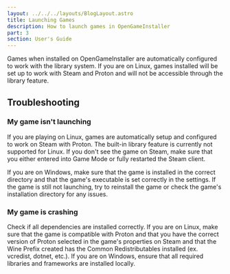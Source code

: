 ```yaml
---
layout: ../../../layouts/BlogLayout.astro
title: Launching Games
description: How to launch games in OpenGameInstaller
part: 3
section: User's Guide
---
```


Games when installed on OpenGameInstaller are automatically configured to work with the library system. If you are on Linux, games installed will be set up to work with Steam and Proton and will not be accessible through the library feature.

## Troubleshooting

### My game isn't launching

If you are playing on Linux, games are automatically setup and configured to work on Steam with Proton. The built-in library feature is currently not supported for Linux. If you don't see the game on Steam, make sure that you either entered into Game Mode or fully restarted the Steam client.

If you are on Windows, make sure that the game is installed in the correct directory and that the game's executable is set correctly in the settings. If the game is still not launching, try to reinstall the game or check the game's installation directory for any issues.

### My game is crashing

Check if all dependencies are installed correctly. If you are on Linux, make sure that the game is compatible with Proton and that you have the correct version of Proton selected in the game's properties on Steam and that the Wine Prefix created has the Common Redistributables installed (ex. vcredist, dotnet, etc.). If you are on Windows, ensure that all required libraries and frameworks are installed locally.
